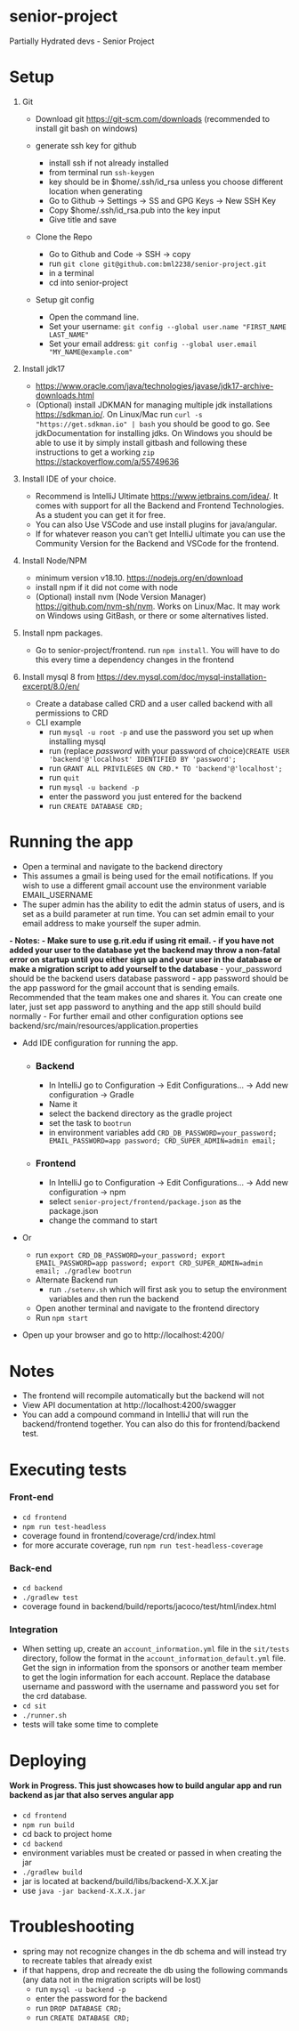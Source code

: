 # senior-project
Partially Hydrated devs - Senior Project

# Setup

1. Git
   - Download git https://git-scm.com/downloads (recommended to install git bash on windows)
   - generate ssh key for github
     - install ssh if not already installed
     - from terminal run `ssh-keygen`
     - key should be in $home/.ssh/id_rsa unless you choose different location when generating
     - Go to Github -> Settings -> SS and GPG Keys -> New SSH Key
     - Copy $home/.ssh/id_rsa.pub into the key input
     - Give title and save

   - Clone the Repo
     - Go to Github and Code -> SSH -> copy
     - run `git clone git@github.com:bml2238/senior-project.git`
     - in a terminal
     - cd into senior-project
   - Setup git config
     - Open the command line.
     - Set your username: `git config --global user.name "FIRST_NAME LAST_NAME"`
     - Set your email address: `git config --global user.email "MY_NAME@example.com"`
   
2. Install jdk17
   - https://www.oracle.com/java/technologies/javase/jdk17-archive-downloads.html
   - (Optional) install JDKMAN for managing multiple jdk installations https://sdkman.io/. On Linux/Mac run 
   `curl -s "https://get.sdkman.io" | bash` you should be good to go. See jdkDocumentation for installing jdks. 
   On Windows you should be able to use it by simply install gitbash and following these instructions to get a 
   working `zip` https://stackoverflow.com/a/55749636
   
3. Install IDE of your choice. 
   - Recommend is IntelliJ Ultimate https://www.jetbrains.com/idea/. It comes with support for all the Backend and 
   Frontend Technologies. As a student you can get it for free. 
   - You can also Use VSCode and use install plugins for java/angular. 
   - If for whatever reason you can't get IntelliJ ultimate you can use the Community Version for the Backend and 
   VSCode for the frontend.
   
4. Install Node/NPM
   - minimum version v18.10. https://nodejs.org/en/download
   - install npm if it did not come with node
   - (Optional) install nvm (Node Version Manager) https://github.com/nvm-sh/nvm. 
   Works on Linux/Mac. It may work on Windows using GitBash, or there or some alternatives listed.
   
5. Install npm packages.
   - Go to senior-project/frontend. run `npm install`. You will have to do this every time a dependency changes in 
   the frontend
   
6. Install mysql 8 from https://dev.mysql.com/doc/mysql-installation-excerpt/8.0/en/
   - Create a database called CRD and a user called backend with all permissions to CRD
   - CLI example
     - run `mysql -u root -p` and use the password you set up when installing mysql
     - run (replace *password* with your password of choice)`CREATE USER 'backend'@'localhost' IDENTIFIED BY 'password';`
     - run `GRANT ALL PRIVILEGES ON CRD.* TO 'backend'@'localhost';`
     - run `quit`
     - run `mysql -u backend -p`
     - enter the password you just entered for the backend
     - run `CREATE DATABASE CRD;`

# Running the app
- Open a terminal and navigate to the backend directory
- This assumes a gmail is being used for the email notifications. If you wish to use a different gmail account use 
the environment variable EMAIL_USERNAME
- The super admin has the ability to edit the admin status of users, and is set as a build parameter at run time. 
You can set admin email to your email address to make yourself the super admin. 
<b> 
- Notes:
  - Make sure to use g.rit.edu if using rit email.
  - if you have not added your user to the database yet the backend may throw a non-fatal error on startup until you 
  either sign up and your user in the database or make a migration script to add yourself to the database
</b>
- your_password should be the backend users database password
- app password should be the app password for the gmail account that is sending emails. 
Recommended that the team makes one and shares it. You can create one later, just set app password to anything and 
the app still should build normally
- For further email and other configuration options see backend/src/main/resources/application.properties


- Add IDE configuration for running the app.
  - ### Backend
    - In IntelliJ go to Configuration -> Edit Configurations... -> Add new configuration -> Gradle
    - Name it 
    - select the backend directory as the gradle project
    - set the task to `bootrun`
    - in environment variables add `CRD_DB_PASSWORD=your_password; EMAIL_PASSWORD=app password; CRD_SUPER_ADMIN=admin email;`
  - ### Frontend
    - In IntelliJ go to Configuration -> Edit Configurations... -> Add new configuration -> npm
    - select `senior-project/frontend/package.json` as the package.json
    - change the command to start
- Or 
  - run `export CRD_DB_PASSWORD=your_password; export EMAIL_PASSWORD=app password; export CRD_SUPER_ADMIN=admin email; ./gradlew bootrun`
  - Alternate Backend run
    - run `./setenv.sh` which will first ask you to setup the environment variables and then run the backend
  - Open another terminal and navigate to the frontend directory
  - Run `npm start`
  

- Open up your browser and go to http://localhost:4200/

# Notes
- The frontend will recompile automatically but the backend will not
- View API documentation at http://localhost:4200/swagger
- You can add a compound command in IntelliJ that will run the backend/frontend together. 
You can also do this for frontend/backend test.

# Executing tests
### Front-end
- `cd frontend`
- `npm run test-headless`
- coverage found in frontend/coverage/crd/index.html
- for more accurate coverage, run `npm run test-headless-coverage`
### Back-end
- `cd backend`
- `./gradlew test`
- coverage found in backend/build/reports/jacoco/test/html/index.html
### Integration
- When setting up, create an `account_information.yml` file in the `sit/tests` directory, follow the 
  format in the `account_information_default.yml` file. Get the sign in information from the sponsors
  or another team member to get the login information for each account. Replace the database username
  and password with the username and password you set for the crd database.
- `cd sit`
- `./runner.sh`
- tests will take some time to complete

# Deploying
#### Work in Progress. This just showcases how to build angular app and run backend as jar that also serves angular app
- `cd frontend`
- `npm run build`
- cd back to project home
- `cd backend`
- environment variables must be created or passed in when creating the jar
- `./gradlew build`
- jar is located at backend/build/libs/backend-X.X.X.jar
- use `java -jar backend-X.X.X.jar`

# Troubleshooting
- spring may not recognize changes in the db schema and will instead try to recreate tables that already exist
- if that happens, drop and recreate the db using the following commands (any data not in the migration scripts will be lost)
  - run `mysql -u backend -p`
  - enter the password for the backend
  - run `DROP DATABASE CRD;`
  - run `CREATE DATABASE CRD;`
